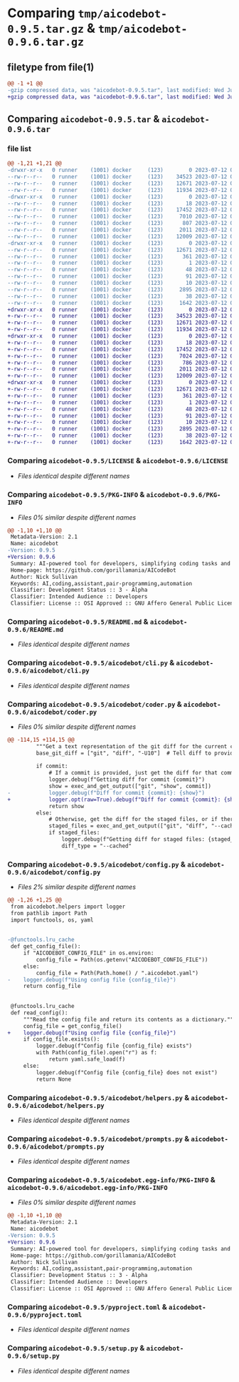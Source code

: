 # Comparing `tmp/aicodebot-0.9.5.tar.gz` & `tmp/aicodebot-0.9.6.tar.gz`

## filetype from file(1)

```diff
@@ -1 +1 @@
-gzip compressed data, was "aicodebot-0.9.5.tar", last modified: Wed Jul 12 05:07:38 2023, max compression
+gzip compressed data, was "aicodebot-0.9.6.tar", last modified: Wed Jul 12 05:07:49 2023, max compression
```

## Comparing `aicodebot-0.9.5.tar` & `aicodebot-0.9.6.tar`

### file list

```diff
@@ -1,21 +1,21 @@
-drwxr-xr-x   0 runner    (1001) docker     (123)        0 2023-07-12 05:07:38.088542 aicodebot-0.9.5/
--rw-r--r--   0 runner    (1001) docker     (123)    34523 2023-07-12 05:07:13.000000 aicodebot-0.9.5/LICENSE
--rw-r--r--   0 runner    (1001) docker     (123)    12671 2023-07-12 05:07:38.088542 aicodebot-0.9.5/PKG-INFO
--rw-r--r--   0 runner    (1001) docker     (123)    11934 2023-07-12 05:07:13.000000 aicodebot-0.9.5/README.md
-drwxr-xr-x   0 runner    (1001) docker     (123)        0 2023-07-12 05:07:38.088542 aicodebot-0.9.5/aicodebot/
--rw-r--r--   0 runner    (1001) docker     (123)       18 2023-07-12 05:07:13.000000 aicodebot-0.9.5/aicodebot/__init__.py
--rw-r--r--   0 runner    (1001) docker     (123)    17452 2023-07-12 05:07:13.000000 aicodebot-0.9.5/aicodebot/cli.py
--rw-r--r--   0 runner    (1001) docker     (123)     7010 2023-07-12 05:07:13.000000 aicodebot-0.9.5/aicodebot/coder.py
--rw-r--r--   0 runner    (1001) docker     (123)      807 2023-07-12 05:07:13.000000 aicodebot-0.9.5/aicodebot/config.py
--rw-r--r--   0 runner    (1001) docker     (123)     2011 2023-07-12 05:07:13.000000 aicodebot-0.9.5/aicodebot/helpers.py
--rw-r--r--   0 runner    (1001) docker     (123)    12009 2023-07-12 05:07:13.000000 aicodebot-0.9.5/aicodebot/prompts.py
-drwxr-xr-x   0 runner    (1001) docker     (123)        0 2023-07-12 05:07:38.088542 aicodebot-0.9.5/aicodebot.egg-info/
--rw-r--r--   0 runner    (1001) docker     (123)    12671 2023-07-12 05:07:38.000000 aicodebot-0.9.5/aicodebot.egg-info/PKG-INFO
--rw-r--r--   0 runner    (1001) docker     (123)      361 2023-07-12 05:07:38.000000 aicodebot-0.9.5/aicodebot.egg-info/SOURCES.txt
--rw-r--r--   0 runner    (1001) docker     (123)        1 2023-07-12 05:07:38.000000 aicodebot-0.9.5/aicodebot.egg-info/dependency_links.txt
--rw-r--r--   0 runner    (1001) docker     (123)       48 2023-07-12 05:07:38.000000 aicodebot-0.9.5/aicodebot.egg-info/entry_points.txt
--rw-r--r--   0 runner    (1001) docker     (123)       91 2023-07-12 05:07:38.000000 aicodebot-0.9.5/aicodebot.egg-info/requires.txt
--rw-r--r--   0 runner    (1001) docker     (123)       10 2023-07-12 05:07:38.000000 aicodebot-0.9.5/aicodebot.egg-info/top_level.txt
--rw-r--r--   0 runner    (1001) docker     (123)     2895 2023-07-12 05:07:13.000000 aicodebot-0.9.5/pyproject.toml
--rw-r--r--   0 runner    (1001) docker     (123)       38 2023-07-12 05:07:38.088542 aicodebot-0.9.5/setup.cfg
--rw-r--r--   0 runner    (1001) docker     (123)     1642 2023-07-12 05:07:13.000000 aicodebot-0.9.5/setup.py
+drwxr-xr-x   0 runner    (1001) docker     (123)        0 2023-07-12 05:07:49.983347 aicodebot-0.9.6/
+-rw-r--r--   0 runner    (1001) docker     (123)    34523 2023-07-12 05:07:17.000000 aicodebot-0.9.6/LICENSE
+-rw-r--r--   0 runner    (1001) docker     (123)    12671 2023-07-12 05:07:49.983347 aicodebot-0.9.6/PKG-INFO
+-rw-r--r--   0 runner    (1001) docker     (123)    11934 2023-07-12 05:07:17.000000 aicodebot-0.9.6/README.md
+drwxr-xr-x   0 runner    (1001) docker     (123)        0 2023-07-12 05:07:49.983347 aicodebot-0.9.6/aicodebot/
+-rw-r--r--   0 runner    (1001) docker     (123)       18 2023-07-12 05:07:17.000000 aicodebot-0.9.6/aicodebot/__init__.py
+-rw-r--r--   0 runner    (1001) docker     (123)    17452 2023-07-12 05:07:17.000000 aicodebot-0.9.6/aicodebot/cli.py
+-rw-r--r--   0 runner    (1001) docker     (123)     7024 2023-07-12 05:07:17.000000 aicodebot-0.9.6/aicodebot/coder.py
+-rw-r--r--   0 runner    (1001) docker     (123)      786 2023-07-12 05:07:17.000000 aicodebot-0.9.6/aicodebot/config.py
+-rw-r--r--   0 runner    (1001) docker     (123)     2011 2023-07-12 05:07:17.000000 aicodebot-0.9.6/aicodebot/helpers.py
+-rw-r--r--   0 runner    (1001) docker     (123)    12009 2023-07-12 05:07:17.000000 aicodebot-0.9.6/aicodebot/prompts.py
+drwxr-xr-x   0 runner    (1001) docker     (123)        0 2023-07-12 05:07:49.983347 aicodebot-0.9.6/aicodebot.egg-info/
+-rw-r--r--   0 runner    (1001) docker     (123)    12671 2023-07-12 05:07:49.000000 aicodebot-0.9.6/aicodebot.egg-info/PKG-INFO
+-rw-r--r--   0 runner    (1001) docker     (123)      361 2023-07-12 05:07:49.000000 aicodebot-0.9.6/aicodebot.egg-info/SOURCES.txt
+-rw-r--r--   0 runner    (1001) docker     (123)        1 2023-07-12 05:07:49.000000 aicodebot-0.9.6/aicodebot.egg-info/dependency_links.txt
+-rw-r--r--   0 runner    (1001) docker     (123)       48 2023-07-12 05:07:49.000000 aicodebot-0.9.6/aicodebot.egg-info/entry_points.txt
+-rw-r--r--   0 runner    (1001) docker     (123)       91 2023-07-12 05:07:49.000000 aicodebot-0.9.6/aicodebot.egg-info/requires.txt
+-rw-r--r--   0 runner    (1001) docker     (123)       10 2023-07-12 05:07:49.000000 aicodebot-0.9.6/aicodebot.egg-info/top_level.txt
+-rw-r--r--   0 runner    (1001) docker     (123)     2895 2023-07-12 05:07:17.000000 aicodebot-0.9.6/pyproject.toml
+-rw-r--r--   0 runner    (1001) docker     (123)       38 2023-07-12 05:07:49.983347 aicodebot-0.9.6/setup.cfg
+-rw-r--r--   0 runner    (1001) docker     (123)     1642 2023-07-12 05:07:17.000000 aicodebot-0.9.6/setup.py
```

### Comparing `aicodebot-0.9.5/LICENSE` & `aicodebot-0.9.6/LICENSE`

 * *Files identical despite different names*

### Comparing `aicodebot-0.9.5/PKG-INFO` & `aicodebot-0.9.6/PKG-INFO`

 * *Files 0% similar despite different names*

```diff
@@ -1,10 +1,10 @@
 Metadata-Version: 2.1
 Name: aicodebot
-Version: 0.9.5
+Version: 0.9.6
 Summary: AI-powered tool for developers, simplifying coding tasks and improving workflow efficiency.
 Home-page: https://github.com/gorillamania/AICodeBot
 Author: Nick Sullivan
 Keywords: AI,coding,assistant,pair-programming,automation
 Classifier: Development Status :: 3 - Alpha
 Classifier: Intended Audience :: Developers
 Classifier: License :: OSI Approved :: GNU Affero General Public License v3
```

### Comparing `aicodebot-0.9.5/README.md` & `aicodebot-0.9.6/README.md`

 * *Files identical despite different names*

### Comparing `aicodebot-0.9.5/aicodebot/cli.py` & `aicodebot-0.9.6/aicodebot/cli.py`

 * *Files identical despite different names*

### Comparing `aicodebot-0.9.5/aicodebot/coder.py` & `aicodebot-0.9.6/aicodebot/coder.py`

 * *Files 0% similar despite different names*

```diff
@@ -114,15 +114,15 @@
         """Get a text representation of the git diff for the current commit or staged files, including new files"""
         base_git_diff = ["git", "diff", "-U10"]  # Tell diff to provide 10 lines of context
 
         if commit:
             # If a commit is provided, just get the diff for that commit
             logger.debug(f"Getting diff for commit {commit}")
             show = exec_and_get_output(["git", "show", commit])
-            logger.debug(f"Diff for commit {commit}: {show}")
+            logger.opt(raw=True).debug(f"Diff for commit {commit}: {show}")
             return show
         else:
             # Otherwise, get the diff for the staged files, or if there are none, the diff for the unstaged files
             staged_files = exec_and_get_output(["git", "diff", "--cached", "--name-only"]).splitlines()
             if staged_files:
                 logger.debug(f"Getting diff for staged files: {staged_files}")
                 diff_type = "--cached"
```

### Comparing `aicodebot-0.9.5/aicodebot/config.py` & `aicodebot-0.9.6/aicodebot/config.py`

 * *Files 2% similar despite different names*

```diff
@@ -1,26 +1,25 @@
 from aicodebot.helpers import logger
 from pathlib import Path
 import functools, os, yaml
 
 
-@functools.lru_cache
 def get_config_file():
     if "AICODEBOT_CONFIG_FILE" in os.environ:
         config_file = Path(os.getenv("AICODEBOT_CONFIG_FILE"))
     else:
         config_file = Path(Path.home() / ".aicodebot.yaml")
-    logger.debug(f"Using config file {config_file}")
     return config_file
 
 
 @functools.lru_cache
 def read_config():
     """Read the config file and return its contents as a dictionary."""
     config_file = get_config_file()
+    logger.debug(f"Using config file {config_file}")
     if config_file.exists():
         logger.debug(f"Config file {config_file} exists")
         with Path(config_file).open("r") as f:
             return yaml.safe_load(f)
     else:
         logger.debug(f"Config file {config_file} does not exist")
         return None
```

### Comparing `aicodebot-0.9.5/aicodebot/helpers.py` & `aicodebot-0.9.6/aicodebot/helpers.py`

 * *Files identical despite different names*

### Comparing `aicodebot-0.9.5/aicodebot/prompts.py` & `aicodebot-0.9.6/aicodebot/prompts.py`

 * *Files identical despite different names*

### Comparing `aicodebot-0.9.5/aicodebot.egg-info/PKG-INFO` & `aicodebot-0.9.6/aicodebot.egg-info/PKG-INFO`

 * *Files 0% similar despite different names*

```diff
@@ -1,10 +1,10 @@
 Metadata-Version: 2.1
 Name: aicodebot
-Version: 0.9.5
+Version: 0.9.6
 Summary: AI-powered tool for developers, simplifying coding tasks and improving workflow efficiency.
 Home-page: https://github.com/gorillamania/AICodeBot
 Author: Nick Sullivan
 Keywords: AI,coding,assistant,pair-programming,automation
 Classifier: Development Status :: 3 - Alpha
 Classifier: Intended Audience :: Developers
 Classifier: License :: OSI Approved :: GNU Affero General Public License v3
```

### Comparing `aicodebot-0.9.5/pyproject.toml` & `aicodebot-0.9.6/pyproject.toml`

 * *Files identical despite different names*

### Comparing `aicodebot-0.9.5/setup.py` & `aicodebot-0.9.6/setup.py`

 * *Files identical despite different names*

